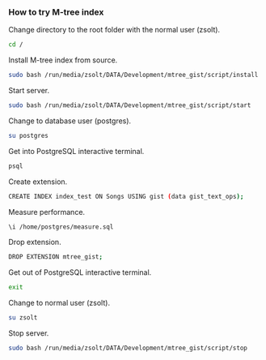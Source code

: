 ### How to try M-tree index

Change directory to the root folder with the normal user (zsolt).

```sh
cd /
```

Install M-tree index from source.

```sh
sudo bash /run/media/zsolt/DATA/Development/mtree_gist/script/install
```

Start server.

```sh
sudo bash /run/media/zsolt/DATA/Development/mtree_gist/script/start
```

Change to database user (postgres).

```sh
su postgres
```

Get into PostgreSQL interactive terminal.

```sh
psql
```

Create extension.

```sh
CREATE INDEX index_test ON Songs USING gist (data gist_text_ops);
```

Measure performance.

```sh
\i /home/postgres/measure.sql
```

Drop extension.

```sh
DROP EXTENSION mtree_gist;
```

Get out of PostgreSQL interactive terminal.

```sh
exit
```

Change to normal user (zsolt).

```sh
su zsolt
```

Stop server.

```sh
sudo bash /run/media/zsolt/DATA/Development/mtree_gist/script/stop
```
